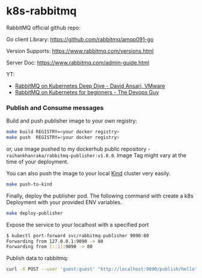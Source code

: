 # k8s-rabbitmq

RabbitMQ official github repo:  

Go client Library: https://github.com/rabbitmq/amqp091-go

Version Supports: https://www.rabbitmq.com/versions.html

Server Doc: https://www.rabbitmq.com/admin-guide.html

YT: 
- [RabbitMQ on Kubernetes Deep Dive - David Ansari, VMware](https://www.youtube.com/watch?v=GxdyQSUEj5U&t=1357s)
- [RabbitMQ on Kubernetes for beginners - The Devops Guy](https://www.youtube.com/watch?v=_lpDfMkxccc)

### Publish and Consume messages

Build and push publisher image to your own registry:
```bash
make build REGISTRY=<your docker registry>
make push  REGISTRY=<your docker registry>
```
or, use image pushed to my dockerhub public repository - `raihankhanraka/rabbitmq-publisher:v1.0.0`. Image Tag might vary at the time of your deployment.

You can also push the image to your local [Kind](https://kind.sigs.k8s.io/) cluster very easily.
```bash
make push-to-kind
```

Finally, deploy the publisher pod. The following command with create a k8s Deployment with your provided ENV variables.

```bash
make deploy-publisher
```

Expose the service to your localhost with a specified port

```bash
$ kubectl port-forward svc/rabbitmq-publisher 9090:80
Forwarding from 127.0.0.1:9090 -> 80
Forwarding from [::1]:9090 -> 80
```

Publish data to rabbitmq:

```bash
curl -X POST --user 'guest:guest' "http://localhost:9090/publish/hello"
```